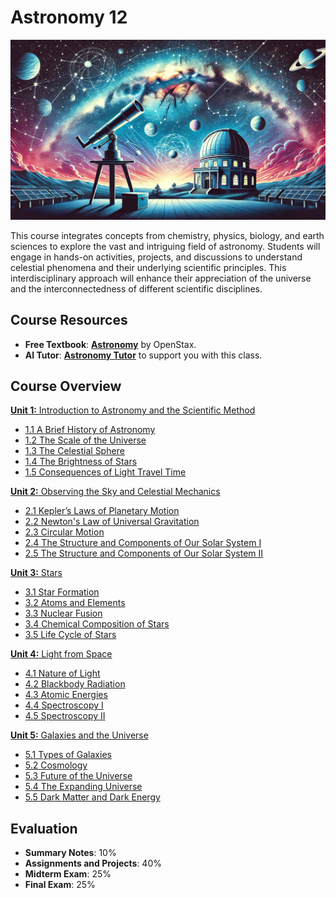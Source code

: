 # Astronomy 12

![Banner Image](./images/course_banner.png)

This course integrates concepts from chemistry, physics, biology, and earth sciences to explore the vast and intriguing field of astronomy. Students will engage in hands-on activities, projects, and discussions to understand celestial phenomena and their underlying scientific principles. This interdisciplinary approach will enhance their appreciation of the universe and the interconnectedness of different scientific disciplines.

## Course Resources

- **Free Textbook**: [**Astronomy**](https://openstax.org/books/astronomy/pages/1-introduction) by OpenStax.
- **AI Tutor**: [**Astronomy Tutor**](https://chatgpt.com/g/g-10CjMHMvk-astronomy-tutor) to support you with this class.

## Course Overview

[**Unit 1:** Introduction to Astronomy and the Scientific Method](https://github.com/teaghan/astronomy-12/tree/main/Unit1)
   - [1.1 A Brief History of Astronomy](https://github.com/teaghan/astronomy-12/tree/main/Unit1/1_1_history.ipynb)
   - [1.2 The Scale of the Universe](https://github.com/teaghan/astronomy-12/tree/main/Unit1/1_2_scale.ipynb)
   - [1.3 The Celestial Sphere](https://github.com/teaghan/astronomy-12/tree/main/Unit1/1_3_the_sky.ipynb)
   - [1.4 The Brightness of Stars](https://github.com/teaghan/astronomy-12/tree/main/Unit1/1_4_brightness.ipynb)
   - [1.5 Consequences of Light Travel Time](https://github.com/teaghan/astronomy-12/tree/main/Unit1/1_5_light_travel.ipynb)

[**Unit 2:** Observing the Sky and Celestial Mechanics](https://github.com/teaghan/astronomy-12/tree/main/Unit2)
   - [2.1 Kepler’s Laws of Planetary Motion](https://github.com/teaghan/astronomy-12/tree/main/Unit2/2_1_keplers_laws.ipynb)
   - [2.2 Newton's Law of Universal Gravitation](https://github.com/teaghan/astronomy-12/tree/main/Unit2/2_2_gravity.ipynb)
   - [2.3 Circular Motion](https://github.com/teaghan/astronomy-12/tree/main/Unit2/2_3_circular_motion.ipynb)
   - [2.4 The Structure and Components of Our Solar System I](https://github.com/teaghan/astronomy-12/tree/main/Unit2/2_4_solar_system_1.ipynb)
   - [2.5 The Structure and Components of Our Solar System II](https://github.com/teaghan/astronomy-12/tree/main/Unit2/2_5_solar_system_2.ipynb)

[**Unit 3:** Stars](https://github.com/teaghan/astronomy-12/tree/main/Unit3)
   - [3.1 Star Formation](https://github.com/teaghan/astronomy-12/tree/main/Unit3/3_1_star_formation.ipynb)
   - [3.2 Atoms and Elements](https://github.com/teaghan/astronomy-12/tree/main/Unit3/3_2_atoms_particles.ipynb)
   - [3.3 Nuclear Fusion](https://github.com/teaghan/astronomy-12/tree/main/Unit3/3_3_nuclear_fusion.ipynb)
   - [3.4 Chemical Composition of Stars](https://github.com/teaghan/astronomy-12/tree/main/Unit3/3_4_chemical_composition.ipynb)
   - [3.5 Life Cycle of Stars](https://github.com/teaghan/astronomy-12/tree/main/Unit3/3_5_life_cycle.ipynb)

[**Unit 4:** Light from Space](https://github.com/teaghan/astronomy-12/tree/main/Unit4)
   - [4.1 Nature of Light](https://github.com/teaghan/astronomy-12/tree/main/Unit4/4_1_solar_system_formation.ipynb)
   - [4.2 Blackbody Radiation](https://github.com/teaghan/astronomy-12/tree/main/Unit4/4_2_the_sun.ipynb)
   - [4.3 Atomic Energies](https://github.com/teaghan/astronomy-12/tree/main/Unit4/4_3_planets_moons.ipynb)
   - [4.4 Spectroscopy I](https://github.com/teaghan/astronomy-12/tree/main/Unit4/4_4_dating_surfaces.ipynb)
   - [4.5 Spectroscopy II](https://github.com/teaghan/astronomy-12/tree/main/Unit4/4_5_solar_system_origin.ipynb)

[**Unit 5:** Galaxies and the Universe](https://github.com/teaghan/astronomy-12/tree/main/Unit6)
   - [5.1 Types of Galaxies](https://github.com/teaghan/astronomy-12/tree/main/Unit5/5_1_galaxy_types.ipynb)
   - [5.2 Cosmology](https://github.com/teaghan/astronomy-12/tree/main/Unit5/5_2_cosmology.ipynb)
   - [5.3 Future of the Universe](https://github.com/teaghan/astronomy-12/tree/main/Unit5/5_3_universe_future.ipynb)
   - [5.4 The Expanding Universe](https://github.com/teaghan/astronomy-12/tree/main/Unit5/5_4_expanding_universe.ipynb)
   - [5.5 Dark Matter and Dark Energy](https://github.com/teaghan/astronomy-12/tree/main/Unit5/5_5_dark_matter_energy.ipynb)

## Evaluation
- **Summary Notes**: 10%
- **Assignments and Projects**: 40%
- **Midterm Exam**: 25%
- **Final Exam**: 25%
